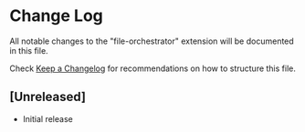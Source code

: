 # Change Log

All notable changes to the "file-orchestrator" extension will be documented in this file.

Check [Keep a Changelog](http://keepachangelog.com/) for recommendations on how to structure this file.

## [Unreleased]

- Initial release